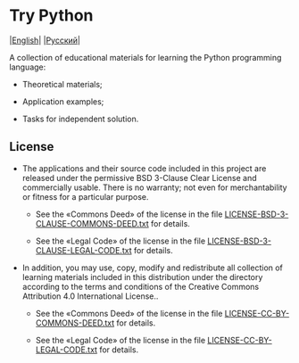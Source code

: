 # Try Python


|[English](https://github.com/askras/trypython/blob/main/README.md)|
|[Русский](https://github.com/askras/trypython/blob/main/README-RU.md)|


A collection of educational materials for learning the Python programming language:

 - Theoretical materials;

 - Application examples;

 - Tasks for independent solution.


## License

 - The applications and their source code included in this project are released under the permissive BSD 3-Clause Clear License  and commercially usable.
There is no warranty; not even for merchantability or fitness for a particular purpose.

    - See the «Commons Deed» of the license in the file [LICENSE-BSD-3-CLAUSE-COMMONS-DEED.txt](https://github.com/askras/trypython/blob/main/LICENSE-BSD-3-CLAUSE-COMMONS-DEED.txt) for details.

    - See the «Legal Code» of the license in the file [LICENSE-BSD-3-CLAUSE-LEGAL-CODE.txt](https://github.com/askras/trypython/blob/main/LICENSE-BSD-3-CLAUSE-LEGAL-CODE.txt)  for details.

 - In addition, you may use, copy, modify and redistribute all collection of  learning materials included in this distribution under the directory according to the terms and conditions of the Creative Commons Attribution 4.0 International License..

    - See the «Commons Deed» of the license in the file [LICENSE-CC-BY-COMMONS-DEED.txt](https://github.com/askras/trypython/blob/main/LICENSE-CC-BY-COMMONS-DEED.txt) for details.

    - See the «Legal Code» of the license in the file [LICENSE-CC-BY-LEGAL-CODE.txt](https://github.com/askras/trypython/blob/main/LICENSE-CC-BY-LEGAL-CODE.txt)  for details.
